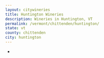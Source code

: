 ```yaml
---
layout: citywineries
title: Huntington Wineries
description: Wineries in Huntington, VT
permalink: /vermont/chittenden/huntington/
state: vt
county: chittenden
city: huntington
---
```

-
